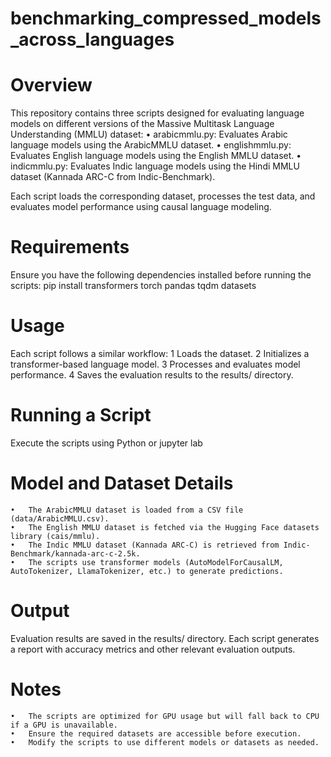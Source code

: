 # benchmarking_compressed_models_across_languages

# Overview
This repository contains three scripts designed for evaluating language models on different versions of the Massive Multitask Language Understanding (MMLU) dataset:
	•	arabicmmlu.py: Evaluates Arabic language models using the ArabicMMLU dataset.
	•	englishmmlu.py: Evaluates English language models using the English MMLU dataset.
	•	indicmmlu.py: Evaluates Indic language models using the Hindi MMLU dataset (Kannada ARC-C from Indic-Benchmark).
 
Each script loads the corresponding dataset, processes the test data, and evaluates model performance using causal language modeling.

# Requirements
Ensure you have the following dependencies installed before running the scripts:
pip install transformers torch pandas tqdm datasets

# Usage
Each script follows a similar workflow:
	1	Loads the dataset.
	2	Initializes a transformer-based language model.
	3	Processes and evaluates model performance.
	4	Saves the evaluation results to the results/ directory.

# Running a Script
Execute the scripts using Python or jupyter lab

# Model and Dataset Details
	•	The ArabicMMLU dataset is loaded from a CSV file (data/ArabicMMLU.csv).
	•	The English MMLU dataset is fetched via the Hugging Face datasets library (cais/mmlu).
	•	The Indic MMLU dataset (Kannada ARC-C) is retrieved from Indic-Benchmark/kannada-arc-c-2.5k.
	•	The scripts use transformer models (AutoModelForCausalLM, AutoTokenizer, LlamaTokenizer, etc.) to generate predictions.

# Output
Evaluation results are saved in the results/ directory. Each script generates a report with accuracy metrics and other relevant evaluation outputs.

# Notes
	•	The scripts are optimized for GPU usage but will fall back to CPU if a GPU is unavailable.
	•	Ensure the required datasets are accessible before execution.
	•	Modify the scripts to use different models or datasets as needed.
